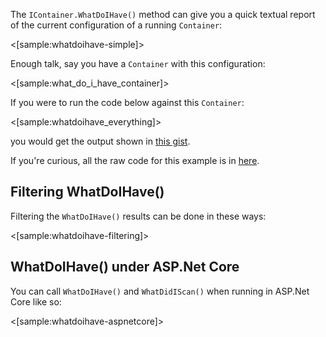 <!--Title: WhatDoIHave()-->

The `IContainer.WhatDoIHave()` method can give you a quick textual report of the current configuration of a running `Container`:

<[sample:whatdoihave-simple]>

Enough talk, say you have a `Container` with this configuration:

<[sample:what_do_i_have_container]>

If you were to run the code below against this `Container`:

<[sample:whatdoihave_everything]>

you would get the output shown in <a href="https://gist.github.com/jeremydmiller/7eae90eda21cc47ed24fa30623f9feb2" target="_new">this gist</a>.


If you're curious, all the raw code for this example is in [here](https://github.com/JasperFx/lamar/blob/master/src/Lamar.Testing/IoC/Diagnostics/WhatDoIHave_smoke_tests.cs).

## Filtering WhatDoIHave()

Filtering the `WhatDoIHave()` results can be done in these ways:

<[sample:whatdoihave-filtering]>

## WhatDoIHave() under ASP.Net Core

You can call `WhatDoIHave()` and `WhatDidIScan()` when running in ASP.Net Core like so:

<[sample:whatdoihave-aspnetcore]>
